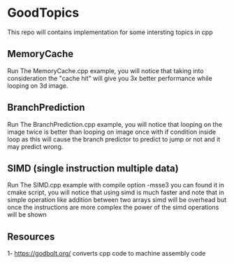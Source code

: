 # GoodTopics
This repo will contains implementation for some intersting topics in cpp

## MemoryCache
Run The MemoryCache.cpp example, you will notice that taking into consideration the "cache hit" will give you 3x better performance while looping on 3d image.

## BranchPrediction
Run The BranchPrediction.cpp example, you will notice that looping on the image twice is better than looping on image once with if condition inside loop as this will cause the branch predictor to predict to jump or not and it may predict wrong.

## SIMD (single instruction multiple data)
Run The SIMD.cpp example with compile option -msse3 you can found it in cmake script, you will notice that using simd is much faster and note that in simple operation like addition between two arrays simd will be overhead but once the instructions are more complex the power of the simd operations will be shown


## Resources 
1- https://godbolt.org/ converts cpp code to machine assembly code